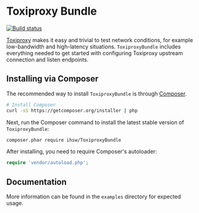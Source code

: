Toxiproxy Bundle
====================

[![Build status](https://travis-ci.org/ihsw/ToxiproxyBundle.svg?branch=master)](https://travis-ci.org/ihsw/ToxiproxyBundle.svg?branch=master)

[Toxiproxy](https://github.com/shopify/toxiproxy) makes it easy and trivial to test network conditions, for example low-bandwidth and high-latency situations. `ToxiproxyBundle` includes everything needed to get started with configuring Toxiproxy upstream connection and listen endpoints.

Installing via Composer
-----------------------

The recommended way to install `ToxiproxyBundle` is through [Composer](http://getcomposer.org/).

```bash
# Install Composer
curl -sS https://getcomposer.org/installer | php
```

Next, run the Composer command to install the latest stable version of `ToxiproxyBundle`:

```bash
composer.phar require ihsw/ToxiproxyBundle
````

After installing, you need to require Composer's autoloader:

```php
require 'vendor/autoload.php';
```

Documentation
-------------

More information can be found in the `examples` directory for expected usage.